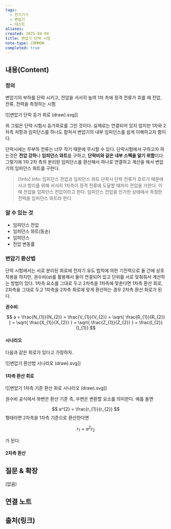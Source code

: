```yaml
---
tags:
  - 전기기기
  - 변압기
  - 테스트
aliases: 
created: 2025-04-04
title: 변압기 단락 시험
note-type: COMMON
completed: true
---
```


## 내용(Content)

### 정의



변압기의 부하를 단락 시키고, 전압을 서서히 높여 1차 측에 정격 전류가 흐를 때 전압, 전류, 전력을 측정하는 시험

![[변압기 단락 등가 회로 (draw).svg]]

위 그림은 단락 시험시 등가회로를 그린 것이다. 실제로는 연결되어 있지 않지만 1차와 2차측 저항과 임피던스를 하나도 합쳐서 변압기의 내부 임피던스를 쉽게 이해하고자 함이다.

단락시에는 무부하 전류는 너무 작기 때문에 무시할 수 있다. 단락시험에서 구하고자 하는것은 **전압 강하**나 **임피던스 와트**를 구하고, **단락비와 같은 내부 스펙을 알기 위함**이다. 그렇기에 1차 2차 측의 분리된 임피던스를 환산해서 하나로 연결하고 계산을 해서 변압기의 임피던스 와트를 구한다. 

>[!info] Info: 임피던스 전압과 임피던스 와트
>단락시 단락 전류가 흐르기 때문에 사고 방지를 위해 서서히 1차측이 정격 전류에 도달할 때까지 전압을 가한다. 이 때 전압을 임피던스 전압이라고 한다. 임피던스 전압을 인가한 상태에서 측정한 전력을 임피던스 와트라 한다.

### 알 수 있는 것

- 임피던스 전압
- 임피던스 와트(동손)
- 임피던스
- 전압 변동률

### 변압기 환산법

단락 시험에서는 서로 분리된 회로에 전자기 유도 법칙에 의한 기전력으로 둘 간에 상호작용을 하지만, 권수비($a$)를 활용해서 둘이 연결되어 있고 단위를 서로 맞춰줘서 계산하는 방법이 있다.
1차측 요소를 그대로 두고 2차측을 1차측에 맞춘다면 1차측 환산 회로, 2차측을 그대로 두고 1차측을 2차측 회로에 맞게 환산하는 경우 2차측 환산 회로가 된다.

**권수비**:

$$
a = \frac{N_{1}}{N_{2}} = \frac{V_{1}}{V_{2}} = \sqrt{ \frac{R_{1}}{R_{2}} } = \sqrt{ \frac{X_{1}}{X_{2}} } = \sqrt{ \frac{Z_{1}}{Z_{2}} } = \frac{I_{2}}{I_{1}}
$$

#### 시나리오

다음과 같은 회로가 있다고 가정하자.

![[변압기 환산법 시나리오 (draw).svg]]

#### 1차측 환산 회로

![[변압기 1차측 기준 환산 회로 시나리오 (draw).svg]]

권수비 공식에서 좌변은 환산 기준 측, 우변은 변환할 요소를 의미한다. 예를 들면

$$
a^{2} = \frac{r_{1}}{r_{2}}
$$
형태라면 2차측을 1차측 기준으로 환산한다면

$$
r_{1} = a^{2}r_{2}
$$

가 된다.


#### 2차측 환산



## 질문 & 확장

(없음)

## 연결 노트

## 출처(링크)

